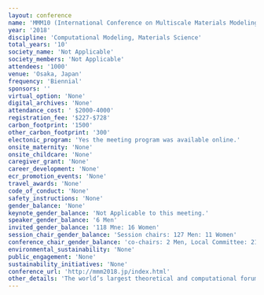 ```yaml
---
layout: conference 
name: 'MMM10 (International Conference on Multiscale Materials Modeling)'
year: '2018'
discipline: 'Computational Modeling, Materials Science'
total_years: '10'
society_name: 'Not Applicable'
society_members: 'Not Applicable'
attendees: '1000'
venue: 'Osaka, Japan'
frequency: 'Biennial'
sponsors: ''
virtual_option: 'None'
digital_archives: 'None'
attendance_cost: ' $2000-4000'
registration_fee: '$227-$728'
carbon_footprint: '1500'
other_carbon_footprint: '300'
electonic_program: 'Yes the meeting program was available online.'
onsite_maternity: 'None'
onsite_childcare: 'None'
caregiver_grant: 'None'
career_development: 'None'
ecr_promotion_events: 'None'
travel_awards: 'None'
code_of_conduct: 'None'
safety_instructions: 'None'
gender_balance: 'None'
keynote_gender_balance: 'Not Applicable to this meeting.'
speaker_gender_balance: '6 Men'
invited_gender_balance: '118 Mne: 16 Women'
session_chair_gender_balance: 'Session chairs: 127 Men: 11 Women'
conference_chair_gender_balance: 'co-chairs: 2 Men, Local Committee: 21 Men: 1 Woman'
environmental_sustainability: 'None'
public_engagement: 'None'
sustainability_initiatives: 'None'
conference_url: 'http://mmm2018.jp/index.html'
other_details: 'The world’s largest theoretical and computational forum on multiscale materials modeling'
---
```

